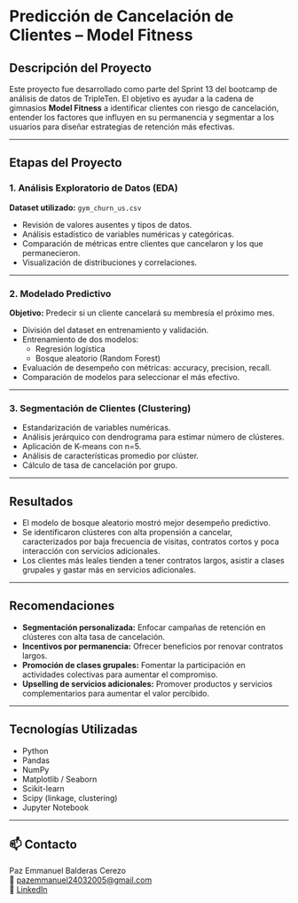 # Predicción de Cancelación de Clientes – Model Fitness

## Descripción del Proyecto

Este proyecto fue desarrollado como parte del Sprint 13 del bootcamp de análisis de datos de TripleTen. El objetivo es ayudar a la cadena de gimnasios **Model Fitness** a identificar clientes con riesgo de cancelación, entender los factores que influyen en su permanencia y segmentar a los usuarios para diseñar estrategias de retención más efectivas.

---

## Etapas del Proyecto

### 1. Análisis Exploratorio de Datos (EDA)

**Dataset utilizado:** `gym_churn_us.csv`

- Revisión de valores ausentes y tipos de datos.
- Análisis estadístico de variables numéricas y categóricas.
- Comparación de métricas entre clientes que cancelaron y los que permanecieron.
- Visualización de distribuciones y correlaciones.

---

### 2. Modelado Predictivo

**Objetivo:** Predecir si un cliente cancelará su membresía el próximo mes.

- División del dataset en entrenamiento y validación.
- Entrenamiento de dos modelos:
  - Regresión logística
  - Bosque aleatorio (Random Forest)
- Evaluación de desempeño con métricas: accuracy, precision, recall.
- Comparación de modelos para seleccionar el más efectivo.

---

### 3. Segmentación de Clientes (Clustering)

- Estandarización de variables numéricas.
- Análisis jerárquico con dendrograma para estimar número de clústeres.
- Aplicación de K-means con n=5.
- Análisis de características promedio por clúster.
- Cálculo de tasa de cancelación por grupo.

---

## Resultados

- El modelo de bosque aleatorio mostró mejor desempeño predictivo.
- Se identificaron clústeres con alta propensión a cancelar, caracterizados por baja frecuencia de visitas, contratos cortos y poca interacción con servicios adicionales.
- Los clientes más leales tienden a tener contratos largos, asistir a clases grupales y gastar más en servicios adicionales.

---

## Recomendaciones

- **Segmentación personalizada:** Enfocar campañas de retención en clústeres con alta tasa de cancelación.
- **Incentivos por permanencia:** Ofrecer beneficios por renovar contratos largos.
- **Promoción de clases grupales:** Fomentar la participación en actividades colectivas para aumentar el compromiso.
- **Upselling de servicios adicionales:** Promover productos y servicios complementarios para aumentar el valor percibido.

---

## Tecnologías Utilizadas

- Python  
- Pandas  
- NumPy  
- Matplotlib / Seaborn  
- Scikit-learn  
- Scipy (linkage, clustering)  
- Jupyter Notebook

---

## 📫 Contacto

Paz Emmanuel Balderas Cerezo  
📧 pazemmanuel24032005@gmail.com  
🔗 [LinkedIn](https://www.linkedin.com/in/paz-emmanuel-balderas-cerezo-dataanalyst)
